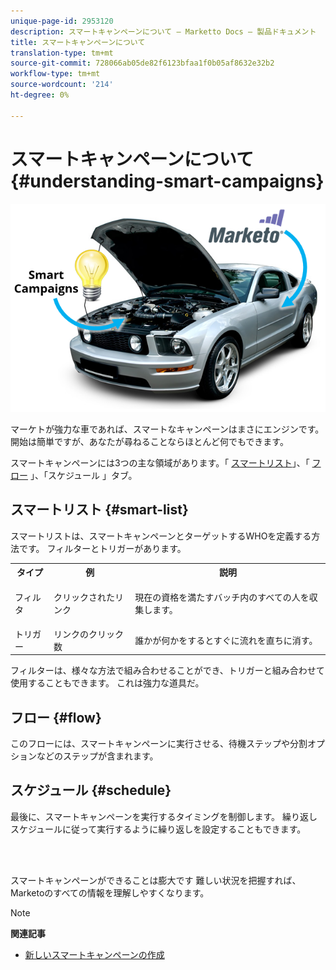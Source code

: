 ```yaml
---
unique-page-id: 2953120
description: スマートキャンペーンについて — Marketto Docs — 製品ドキュメント
title: スマートキャンペーンについて
translation-type: tm+mt
source-git-commit: 728066ab05de82f6123bfaa1f0b05af8632e32b2
workflow-type: tm+mt
source-wordcount: '214'
ht-degree: 0%

---
```



# スマートキャンペーンについて {#understanding-smart-campaigns}

![](assets/image2014-12-24-11-3a37-3a0.png)

マーケトが強力な車であれば、スマートなキャンペーンはまさにエンジンです。 開始は簡単ですが、あなたが尋ねることならほとんど何でもできます。

スマートキャンペーンには3つの主な領域があります。「 [スマートリスト](../../../product-docs/core-marketo-concepts/smart-lists-and-static-lists/understanding-smart-lists.md)」、「 [フロー](http://docs.marketo.com/display/DOCS/Flow+Actions) 」、「スケジュール [](using-smart-campaigns/schedule-a-recurring-batch-campaign.md) 」タブ。

## スマートリスト {#smart-list}

スマートリストは、スマートキャンペーンとターゲットするWHOを定義する方法です。 フィルターとトリガーがあります。

<table> 
 <tbody> 
  <tr> 
   <th>タイプ</th> 
   <th>例</th> 
   <th>説明</th> 
  </tr> 
  <tr> 
   <td>フィルタ</td> 
   <td>クリックされたリンク</td> 
   <td><p>現在の資格を満たすバッチ内のすべての人を収集します。</p></td> 
  </tr> 
  <tr> 
   <td colspan="1">トリガー</td> 
   <td colspan="1">リンクのクリック数</td> 
   <td colspan="1">誰かが何かをするとすぐに流れを直ちに消す。</td> 
  </tr> 
 </tbody> 
</table>

フィルターは、様々な方法で組み合わせることができ、トリガーと組み合わせて使用することもできます。 これは強力な道具だ。

## フロー {#flow}

このフローには、スマートキャンペーンに実行させる、待機ステップや分割オプションなどのステップが含まれます。

## スケジュール {#schedule}

最後に、スマートキャンペーンを実行するタイミングを制御します。 繰り返しスケジュールに従って実行するように繰り返しを設定することもできます。

<br> 

スマートキャンペーンができることは膨大です 難しい状況を把握すれば、Marketoのすべての情報を理解しやすくなります。

>[!NOTE]
>
>**関連記事**
>
>* [新しいスマートキャンペーンの作成](creating-a-smart-campaign/create-a-new-smart-campaign.md)

